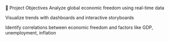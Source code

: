 🎯 Project Objectives
Analyze global economic freedom using real-time data

Visualize trends with dashboards and interactive storyboards

Identify correlations between economic freedom and factors like GDP, unemployment, inflation
